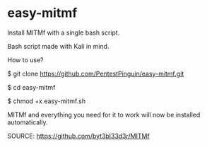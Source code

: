 # easy-mitmf
Install MITMf with a single bash script.


Bash script made with Kali in mind.



How to use?

$ git clone https://github.com/PentestPinguin/easy-mitmf.git

$ cd easy-mitmf

$ chmod +x easy-mitmf.sh

MITMf and everything you need for it to work will now be installed automatically.

SOURCE: https://github.com/byt3bl33d3r/MITMf
